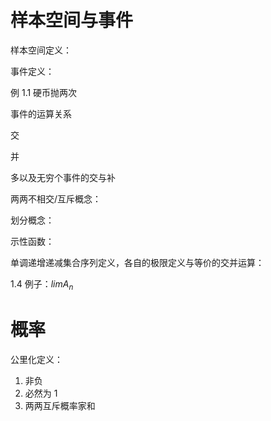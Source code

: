 # 样本空间与事件
样本空间定义：

事件定义：

例 1.1 硬币抛两次


事件的运算关系

交

并

多以及无穷个事件的交与补

两两不相交/互斥概念：

划分概念：

示性函数：

单调递增递减集合序列定义，各自的极限定义与等价的交并运算：

1.4 例子：$limA_n$

# 概率
公里化定义：
1. 非负
2. 必然为 1
3. 两两互斥概率家和